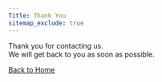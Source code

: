 ```yaml
---
Title: Thank You
sitemap_exclude: true
---
```


Thank you for contacting us.  
We will get back to you as soon as possible.

<a href="/" class="btn btn-arrow btn-solid btn-primary">Back to Home</a>
